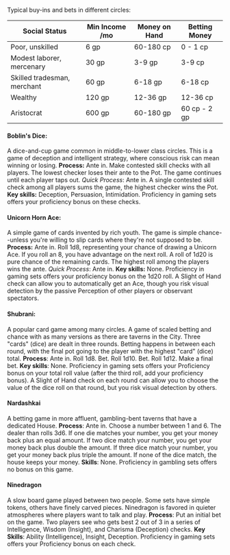 
Typical buy-ins and bets in different circles:

| Social Status               | Min Income /mo | Money on Hand | Betting Money |
| --------------------------- | -------------- | ------------- | ------------- |
| Poor, unskilled             | 6 gp           | 60-180 cp     | 0 - 1 cp      |
| Modest laborer, mercenary   | 30 gp          | 3-9 gp        | 3-9 cp        |
| Skilled tradesman, merchant | 60 gp          | 6-18 gp       | 6-18 cp       |
| Wealthy                     | 120 gp         | 12-36 gp      | 12-36 cp      |
| Aristocrat                  | 600 gp         | 60-180 gp     | 60 cp - 2 gp  |

#### **Boblin's Dice**:
A dice-and-cup game common in middle-to-lower class circles.
This is a game of deception and intelligent strategy, where conscious risk can mean winning or losing.
**Process:** Ante in. Make contested skill checks with all players. The lowest checker loses their ante to the Pot. The game continues until each player taps out.
*Quick Process*: Ante in. A single contested skill check among all players sums the game, the highest checker wins the Pot.
**Key skills:** Deception, Persuasion, Intimidation. Proficiency in gaming sets offers your proficiency bonus on these checks.

#### **Unicorn Horn Ace**:
A simple game of cards invented by rich youth.
The game is simple chance--unless you're willing to slip cards where they're not supposed to be.
**Process:** Ante in. Roll 1d8, representing your chance of drawing a Unicorn Ace. If you roll an 8, you have advantage on the next roll. A roll of 1d20 is pure chance of the remaining cards. The highest roll among the players wins the ante.
*Quick Process*: Ante in. 
**Key skills:** None. Proficiency in gaming sets offers your proficiency bonus on the 1d20 roll. A Slight of Hand check can allow you to automatically get an Ace, though you risk visual detection by the passive Perception of other players or observant spectators.

#### Shubrani:
A popular card game among many circles.
A game of scaled betting and chance with as many versions as there are taverns in the City. Three "cards" (dice) are dealt in three rounds. Betting happens in between each round, with the final pot going to the player with the highest "card" (dice) total.
**Process**: Ante in. Roll 1d8. Bet. Roll 1d10. Bet. Roll 1d12. Make a final bet.
**Key skills**: None. Proficiency in gaming sets offers your Proficiency bonus on your total roll value (after the third roll, add your proficiency bonus). A Slight of Hand check on each round can allow you to choose the value of the dice roll on that round, but you risk visual detection by others.

#### Nardashkai
A betting game in more affluent, gambling-bent taverns that have a dedicated House.
**Process**: Ante in. Choose a number between 1 and 6. The dealer than rolls 3d6.
If one die matches your number, you get your money back plus an equal amount.
If two dice match your number, you get your money back plus double the amount.
If three dice match your number, you get your money back plus triple the amount.
If none of the dice match, the house keeps your money.
**Skills**: None. Proficiency in gambling sets offers no bonus on this game.

#### **Ninedragon**
A slow board game played between two people. Some sets have simple tokens, others have finely carved pieces. Ninedragon is favored in quieter atmospheres where players want to talk and play.
**Process**: Put an initial bet on the game. Two players see who gets best 2 out of 3 in a series of Intelligence, Wisdom (Insight), and Charisma (Deception) checks.
**Key Skills**: Ability (Intelligence), Insight, Deception. Proficiency in gaming sets offers your Proficiency bonus on each check.